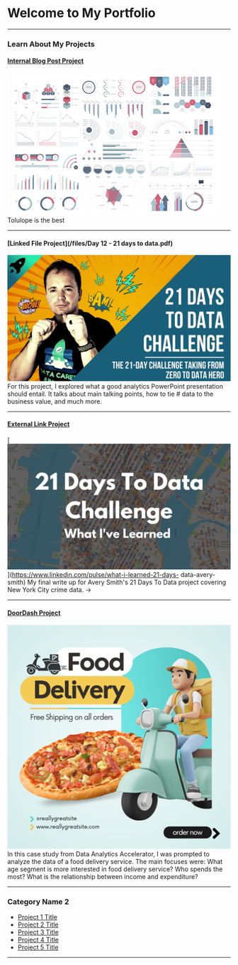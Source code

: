 # Welcome to My Portfolio

---

### Learn About My Projects

 #### [Internal Blog Post Project](/bank)
 <img src="images/dummy_thumbnail.jpg?raw=true"/>
 Tolulope is the best

---
#### [Linked File Project](/files/Day 12 - 21 days to data.pdf)
 <img src="images/21 Days To Data Challenge.png?raw=true"/>
 For this project, I explored what a good analytics PowerPoint presentation should entail. It talks about main talking points, how to tie #  data to the business value, and much more. 

---
 #### [External Link Project](https://www.linkedin.com/pulse/what-i-learned-21-days-data-avery-smith)
 [<img src="images/21 Days To Data Challenge What I've Learned Cover.png?raw=true"/>](https://www.linkedin.com/pulse/what-i-learned-21-days- data-avery-smith)
 My final write up for Avery Smith's 21 Days To Data project covering New York City crime data. -> 


---
#### [DoorDash Project](https://www.linkedin.com/pulse/ifood-numbers-analysis-year-hala-abueideh-nfr3c/?trackingId=CnpJ2wQ1SP6ZBMoiZtf6vw%3D%3D )
[<img src="images/Blue and Yellow 3D Modern Food Delivery Instagram Post.png"/>](https://www.linkedin.com/pulse/ifood-numbers-analysis-year-hala-abueideh-nfr3c%3FtrackingId=zVnFo08UTLOkznOTxFaLpQ%253D%253D/?trackingId=zVnFo08UTLOkznOTxFaLpQ%3D%3D)
In this case study from Data Analytics Accelerator, I was prompted to analyze the data of a food delivery service. The main focuses were:
What age segment is more interested in food delivery service?
Who spends the most?
What is the relationship between income and expenditure? 

---

### Category Name 2

- [Project 1 Title](http://example.com/)
- [Project 2 Title](http://example.com/)
- [Project 3 Title](http://example.com/)
- [Project 4 Title](http://example.com/)
- [Project 5 Title](http://example.com/)

---




